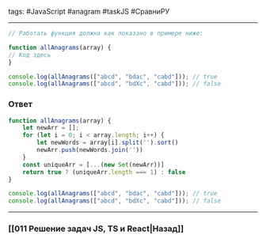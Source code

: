 tags:  #JavaScript #anagram #taskJS #СравниРУ
___

```js
// Работать функция должна как показано в примере ниже:

function allAnagrams(array) {
// Код здесь
}

console.log(allAnagrams(["abcd", "bdac", "cabd"])); // true
console.log(allAnagrams(["abcd", "bdXc", "cabd"])); // false
```

### Ответ
```js
function allAnagrams(array) {
	let newArr = [];
	for (let i = 0; i < array.length; i++) {
		let newWords = array[i].split('').sort()
		newArr.push(newWords.join(''))
	}
	const uniqueArr = [...(new Set(newArr))]
	return true ? (uniqueArr.length === 1) : false
}

console.log(allAnagrams(["abcd", "bdac", "cabd"])); // true
console.log(allAnagrams(["abcd", "bdXc", "cabd"])); // false
```

___
### [[011 Решение задач JS, TS и React|Назад]]